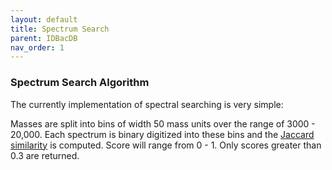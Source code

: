 ```yaml
---
layout: default
title: Spectrum Search
parent: IDBacDB
nav_order: 1
---
```


### Spectrum Search Algorithm

The currently implementation of spectral searching is very simple:

Masses are split into bins of width 50 mass units over the range of 3000 - 20,000. 
Each spectrum is binary digitized into these bins and the [Jaccard similarity](https://en.wikipedia.org/wiki/Jaccard_index) is computed.
Score will range from 0 - 1. Only scores greater than 0.3 are returned.